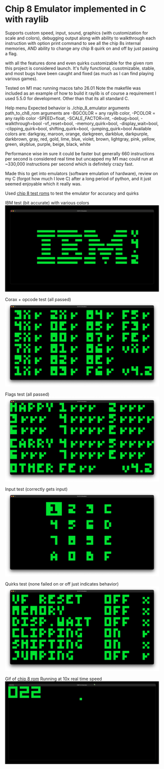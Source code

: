 # Chip 8 Emulator implemented in C with raylib

Supports custom speed, input, sound, graphics (with customization for scale and colors), debugging output along with ability to walkthrough each instruction with option print command to see all the chip 8s internal memories, AND ability to change any chip 8 quirk on and off by just passing a flag.

with all the features done and even quirks customizable for the given rom this project is considered launch. It's fully functional, cusotmizable, stable, and most bugs have been caught and fixed (as much as I can find playing various games). 

Tested on M1 mac running macos taho 26.01
Note the makefile was included as an example of how to build it raylib is of course a requirement I used 5.5.0 for development. Other than that its all standard C.

Help menu 
Expected behavior is ./chip_8_emulator arguments path_to_ch8_rom
arguments are -BGCOLOR = any raylib color, -PCOLOR = any raylib color
-SPEED=float, -SCALE_FACTOR=int, -debug=bool, -walkthrough=bool 
-vf_reset=bool, -memory_quirk=bool, -display_wait=bool, -clipping_quirk=bool, shifting_quirk=bool, -jumping_quirk=bool
Available colors are: darkgray, maroon, orange, darkgreen, darkblue, darkpurple, darkbrown, gray, red, gold, lime, blue, violet, brown, lightgray, pink, yellow, green, skyblue, purple, beige, black, white

Performance wise im sure it could be faster but generally 660 instructions per second is considered real time but uncapped my M1 mac could
run at ~330,000 instructions per second which is definitely crazy fast.

Made this to get into emulators (software emulation of hardware), review on my C (forgot how much I love C) after a long period of python, and it just seemed enjoyable which it really was. 

Used [chip 8 test roms](https://github.com/Timendus/chip8-test-suite?tab=readme-ov-file) 
to test the emulator for accuracy and quirks

IBM test (bit accurate) with various colors
![](https://github.com/Mockedarche/Chip-8-Emulator/blob/main/Media/color_example.gif?raw=true)

Corax + opcode test (all passed)
![](https://github.com/Mockedarche/Chip-8-Emulator/blob/main/Media/Corax+opcode_test.png?raw=true)

Flags test (all passed)
![](https://github.com/Mockedarche/Chip-8-Emulator/blob/main/Media/flags_test.png?raw=true)

Input test (correctly gets input)
![](https://github.com/Mockedarche/Chip-8-Emulator/blob/main/Media/input_test.png)

Quirks test (none failed on or off just indicates behavior)
![](https://github.com/Mockedarche/Chip-8-Emulator/blob/main/Media/quirks_test.png?raw=true)

Gif of [chip 8 rom](https://johnearnest.github.io/chip8Archive/play.html?p=1dcell) Running at 10x real time speed
![](https://github.com/Mockedarche/Chip-8-Emulator/blob/main/Media/10Xrealtime.gif?raw=true)

